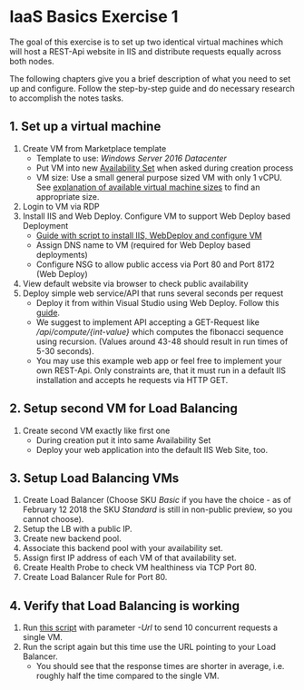 # IaaS Basics Exercise 1

The goal of this exercise is to set up two identical virtual machines which will host a REST-Api website in IIS and distribute requests equally across both nodes.

The following chapters give you a brief description of what you need to set up and configure. Follow the step-by-step guide and do necessary research to accomplish the notes tasks.

## 1. Set up a virtual machine

1. Create VM from Marketplace template
    * Template to use: *Windows Server 2016 Datacenter*
    * Put VM into new [Availability Set](https://docs.microsoft.com/en-us/azure/virtual-machines/windows/tutorial-availability-sets) when asked during creation process
    * VM size: Use a small general purpose sized VM with only 1 vCPU. See [explanation of available virtual machine sizes](https://docs.microsoft.com/en-us/azure/virtual-machines/windows/sizes) to find an appropriate size.
2. Login to VM via RDP
3. Install IIS and Web Deploy. Configure VM to support Web Deploy based Deployment
    * [Guide with script to install IIS, WebDeploy and configure VM](https://github.com/aspnet/Tooling/blob/AspNetVMs/docs/create-asp-net-vm-with-webdeploy.md#patch-an-existing-vm)
    * Assign DNS name to VM (required for Web Deploy based deployments)
    * Configure NSG to allow public access via Port 80 and Port 8172 (Web Deploy)
4. View default website via browser to check public availability
5. Deploy simple web service/API that runs several seconds per request
    * Deploy it from within Visual Studio using Web Deploy. Follow this [guide](https://github.com/aspnet/Tooling/blob/AspNetVMs/docs/publish-web-app-from-visual-studio.md).
    * We suggest to implement API accepting a GET-Request like */api/compute/{int-value}* which computes the fibonacci sequence using recursion. (Values around 43-48 should result in run times of 5-30 seconds).
    * You may use this example web app or feel free to implement your own REST-Api. Only constraints are, that it must run in a default IIS installation and accepts he requests via HTTP GET.

## 2. Setup second VM for Load Balancing

1. Create second VM exactly like first one
    * During creation put it into same Availability Set
    * Deploy your web application into the default IIS Web Site, too.

## 3. Setup Load Balancing VMs

1. Create Load Balancer (Choose SKU *Basic* if you have the choice - as of February 12 2018 the SKU *Standard* is still in non-public preview, so you cannot choose).
2. Setup the LB with a public IP.
3. Create new backend pool.
4. Associate this backend pool with your availability set.
5. Assign first IP address of each VM of that availability set.
6. Create Health Probe to check VM healthiness via TCP Port 80.
7. Create Load Balancer Rule for Port 80.

## 4. Verify that Load Balancing is working

1. Run [this script](Measure-API-average-response-time.ps1) with parameter *-Url* to send 10 concurrent requests a single VM.
2. Run the script again but this time use the URL pointing to your Load Balancer.
    * You should see that the response times are shorter in average, i.e. roughly half the time compared to the single VM.
